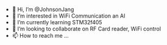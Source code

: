 - 👋 Hi, I’m @JohnsonJang
- 👀 I’m interested in WiFi Communication an AI
- 🌱 I’m currently learning STM32f405
- 💞️ I’m looking to collaborate on RF Card reader, WiFi control
- 📫 How to reach me ...

<!---
JohnsonJang/JohnsonJang is a ✨ special ✨ repository because its `README.md` (this file) appears on your GitHub profile.
You can click the Preview link to take a look at your changes.
--->
